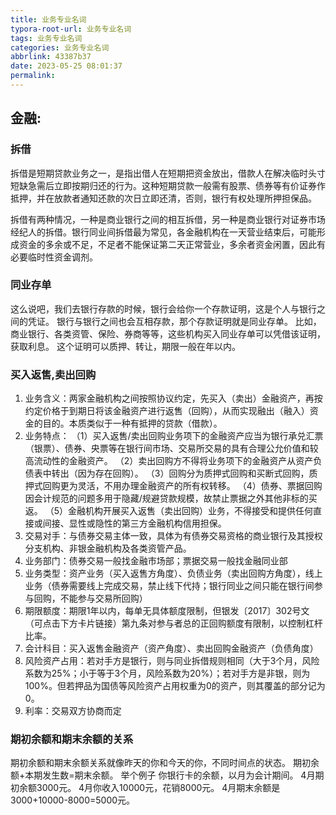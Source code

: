 ```yaml
---
title: 业务专业名词
typora-root-url: 业务专业名词
tags: 业务专业名词
categories: 业务专业名词
abbrlink: 43387b37
date: 2023-05-25 08:01:37
permalink:
---
```


## 金融:

### 拆借

拆借是短期贷款业务之一，是指出借人在短期把资金放出，借款人在解决临时头寸短缺急需后立即按期归还的行为。这种短期贷款一般需有股票、债券等有价证券作抵押，并在放款者通知还款的次日立即还清，否则，银行有权处理所押担保品。

拆借有两种情况，一种是商业银行之间的相互拆借，另一种是商业银行对证券市场经纪人的拆借。银行同业间拆借最为常见，各金融机构在一天营业结束后，可能形成资金的多余或不足，不足者不能保证第二天正常营业，多余者资金闲置，因此有必要临时性资金调剂。

### 同业存单

这么说吧，我们去银行存款的时候，银行会给你一个存款证明，这是个人与银行之间的凭证。
银行与银行之间也会互相存款，那个存款证明就是同业存单。
比如，商业银行、各类资管、保险、券商等等，这些机构买入同业存单可以凭借该证明，获取利息。
这个证明可以质押、转让，期限一般在年以内。

### 买入返售,卖出回购

1. 业务含义：两家金融机构之间按照协议约定，先买入（卖出）金融资产，再按约定价格于到期日将该金融资产进行返售（回购），从而实现融出（融入）资金的目的。本质类似于一种有抵押的贷款（借款）。
2. 业务特点：
（1）买入返售/卖出回购业务项下的金融资产应当为银行承兑汇票（银票）、债券、央票等在银行间市场、交易所交易的具有合理公允价值和较高流动性的金融资产。
（2）卖出回购方不得将业务项下的金融资产从资产负债表中转出（因为存在回购）。
（3）回购分为质押式回购和买断式回购，质押式回购更为灵活，不用办理金融资产的所有权转移。
（4）债券、票据回购因会计规范的问题多用于隐藏/规避贷款规模，故禁止票据之外其他非标的买返。
（5）金融机构开展买入返售（卖出回购）业务，不得接受和提供任何直接或间接、显性或隐性的第三方金融机构信用担保。
3. 交易对手：与债券交易主体一致，具体为有债券交易资格的商业银行及其授权分支机构、非银金融机构及各类资管产品。
4. 业务部门：债券交易一般找金融市场部；票据交易一般找金融同业部
5. 业务类型：资产业务（买入返售方角度）、负债业务（卖出回购方角度），线上业务（债券需要线上完成交易，禁止线下代持；银行同业之间只能在银行间参与回购，不能参与交易所回购）
6. 期限额度：期限1年以内，每单无具体额度限制，但银发〔2017〕302号文（可点击下方卡片链接）第九条对参与者总的正回购额度有限制，以控制杠杆比率。
7. 会计科目：买入返售金融资产（资产角度）、卖出回购金融资产（负债角度）
8. 风险资产占用：若对手方是银行，则与同业拆借规则相同（大于3个月，风险系数为25%；小于等于3个月，风险系数为20%）；若对手方是非银，则为100%。但若押品为国债等风险资产占用权重为0的资产，则其覆盖的部分记为0。
9. 利率：交易双方协商而定

### 期初余额和期末余额的关系

期初余额和期末余额关系就像昨天的你和今天的你，不同时间点的状态。
期初余额+本期发生数=期末余额。
举个例子 你银行卡的余额，以月为会计期间。
4月期初余额3000元。
4月你收入10000元，花销8000元。
4月期末余额是3000+10000-8000=5000元。



